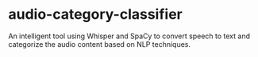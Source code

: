 # audio-category-classifier
An intelligent tool using Whisper and SpaCy to convert speech to text and categorize the audio content based on NLP techniques.
